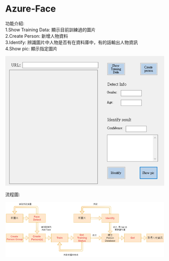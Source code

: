 # Azure-Face
功能介紹:  
1.Show Training Data: 顯示目前訓練過的圖片  
2.Create Person: 新增人物資料  
3.Identify: 辨識圖片中人物是否有在資料庫中，有的話輸出人物資訊  
4.Show pic: 顯示指定圖片  
  
![](https://github.com/XinMiaoWang/Azure-Face/blob/master/demo/1.PNG)

流程圖:

![](https://github.com/XinMiaoWang/Azure-Face/blob/master/demo/%E4%BA%BA%E8%87%89%E8%BE%A8%E8%AD%98%E6%B5%81%E7%A8%8B.png)
